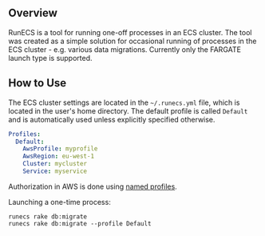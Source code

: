 ## Overview

RunECS is a tool for running one-off processes in an ECS cluster. The tool was created as a simple solution for occasional running of processes in the ECS cluster - e.g. various data migrations. Currently only the FARGATE launch type is supported.

## How to Use

The ECS cluster settings are located in the `~/.runecs.yml` file, which is located in the user's home directory. The default profile is called `Default` and is automatically used unless explicitly specified otherwise.

```yaml
Profiles:
  Default:
    AwsProfile: myprofile
    AwsRegion: eu-west-1
    Cluster: mycluster
    Service: myservice
```

Authorization in AWS is done using [named profiles](https://docs.aws.amazon.com/cli/latest/userguide/cli-configure-profiles.html).

Launching a one-time process:

```shell
runecs rake db:migrate
runecs rake db:migrate --profile Default
```